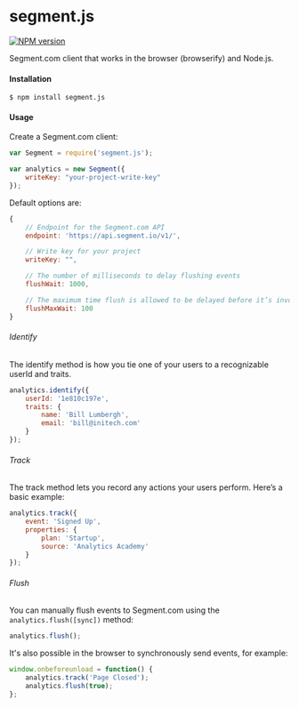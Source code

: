 # segment.js

[![NPM version](https://badge.fury.io/js/segment.js.svg)](http://badge.fury.io/js/segment.js)

Segment.com client that works in the browser (browserify) and Node.js.

#### Installation

```
$ npm install segment.js
```

#### Usage

Create a Segment.com client:

```js
var Segment = require('segment.js');

var analytics = new Segment({
    writeKey: "your-project-write-key"
});
```

Default options are:

```js
{
    // Endpoint for the Segment.com API
    endpoint: 'https://api.segment.io/v1/',

    // Write key for your project
    writeKey: "",

    // The number of milliseconds to delay flushing events
    flushWait: 1000,

    // The maximum time flush is allowed to be delayed before it’s invoked
    flushMaxWait: 100
}
```

###### Identify

The identify method is how you tie one of your users to a recognizable userId and traits.

```js
analytics.identify({
    userId: '1e810c197e',
    traits: {
        name: 'Bill Lumbergh',
        email: 'bill@initech.com'
    }
});
```

###### Track

The track method lets you record any actions your users perform. Here’s a basic example:

```js
analytics.track({
    event: 'Signed Up',
    properties: {
        plan: 'Startup',
        source: 'Analytics Academy'
    }
});
```

###### Flush

You can manually flush events to Segment.com using the `analytics.flush([sync])` method:

```js
analytics.flush();
```

It's also possible in the browser to synchronously send events, for example:

```js
window.onbeforeunload = function() {
    analytics.track('Page Closed');
    analytics.flush(true);
};
```

